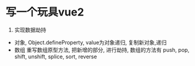 # 写一个玩具vue2

1. 实现数据劫持
- 对象, Object.defineProperty, value为对象递归, 复制新对象,递归
- 数组 重写数组原型方法, 把新增的部分, 进行劫持, 数组的方法有 push, pop, shift, unshift, splice, sort, reverse





